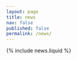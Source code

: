 ```yaml
---
layout: page
title: news
nav: false
published: false
permalink: /news/
---
```


{% include news.liquid %}
